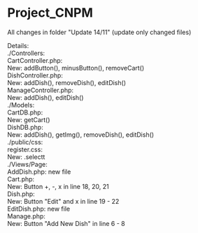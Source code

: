 # Project_CNPM
All changes in folder "Update 14/11" (update only changed files) <br/>

Details: <br/>
./Controllers: <br/>
    CartController.php: <br/>
        New: addButton(), minusButton(), removeCart() <br/>
    DishController.php: <br/>
        New: addDish(), removeDish(), editDish() <br/>
    ManageController.php: <br/>
        New: addDish(), editDish() <br/>
./Models: <br/>
    CartDB.php: <br/>
        New: getCart() <br/>
    DishDB.php: <br/>
        New: addDish(), getImg(), removeDish(), editDish() <br/>
./public/css: <br/>
    register.css: <br/>
        New: .selectt <br/>
./Views/Page: <br/>
    AddDish.php: new file <br/>
    Cart.php: <br/>
        New: Button +, -, x in line 18, 20, 21 <br/>
    Dish.php: <br/>
        New: Button "Edit" and x in line 19 - 22 <br/>
    EditDish.php: new file <br/>
    Manage.php: <br/>
        New: Button "Add New Dish" in line 6 - 8 <br/>
